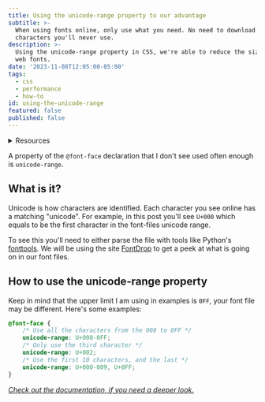 ```yaml
---
title: Using the unicode-range property to our advantage
subtitle: >-
  When using fonts online, only use what you need. No need to download
  characters you'll never use.
description: >-
  Using the unicode-range property in CSS, we're able to reduce the size of our
  web fonts.
date: '2023-11-08T12:05:00-05:00'
tags:
  - css
  - performance
  - how-to
id: using-the-unicode-range
featured: false
published: false
---
```

<details>
<summary>Resources</summary>
  <p><a href="https://fontdrop.info/#/?darkmode=true">Font Drop for parsing font files</a></p>
  <p><a href="https://developer.mozilla.org/en-US/docs/Web/CSS/@font-face/unicode-range">MDN Documentation for unicode-range</a></p>
  <p><a href="https://github.com/fonttools/fonttools">Python fonttools</a></p>
</details>

A property of the `@font-face` declaration that I don't see used often enough is `unicode-range`.

## What is it?

Unicode is how characters are identified. Each character you see online has a matching "unicode". For example, in this post you'll see `U+000` which equals to be the first character in the font-files unicode range.

To see this you'll need to either parse the file with tools like Python's [fonttools](https://github.com/fonttools/fonttools). We will be using the site [FontDrop](https://fontdrop.info/) to get a peek at what is going on in our font files.

## How to use the unicode-range property

Keep in mind that the upper limit I am using in examples is `0FF`, your font file may be different. Here's some examples:

```css
@font-face {
    /* Use all the characters from the 000 to 0FF */
    unicode-range: U+000-0FF;
    /* Only use the third character */
    unicode-range: U+002;
    /* Use the first 10 characters, and the last */
    unicode-range: U+000-009, U+0FF;
}
```
*[Check out the documentation, if you need a deeper look.](https://developer.mozilla.org/en-US/docs/Web/CSS/@font-face/unicode-range)*
